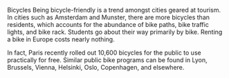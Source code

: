 Bicycles
 Being bicycle-friendly is a trend amongst cities geared at tourism. In cities such as Amsterdam and Munster, there are more bicycles than residents, which accounts for the abundance of bike paths, bike traffic lights, and bike rack. Students go about their way primarily by bike. Renting a bike in Europe costs nearly nothing.
 
In fact, Paris recently rolled out 10,600 bicycles for the public to use practically for free. Similar public bike programs can be found in Lyon, Brussels, Vienna, Helsinki, Oslo, Copenhagen, and elsewhere.


